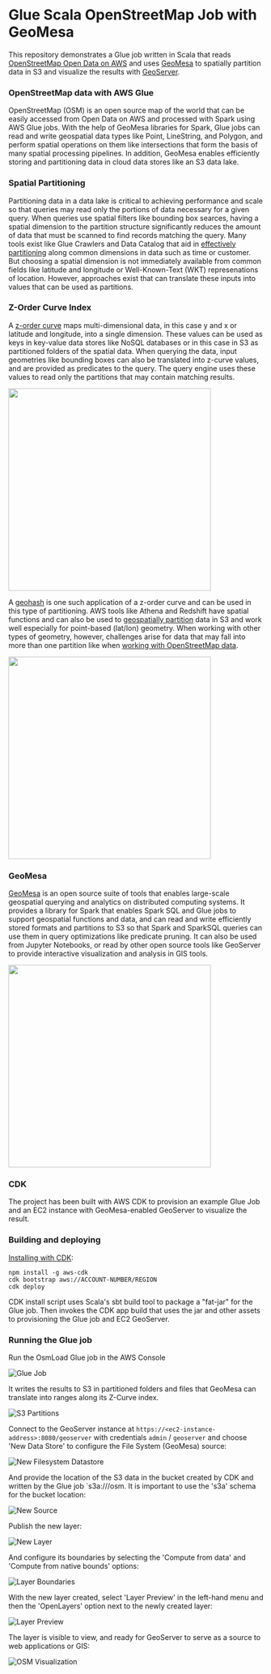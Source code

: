 # Glue Scala OpenStreetMap Job with GeoMesa
This repository demonstrates a Glue job written in Scala that reads [OpenStreetMap Open Data on AWS](https://registry.opendata.aws/osm/) and uses [GeoMesa](https://www.geomesa.org/) to spatially partition data in S3 and visualize the results with [GeoServer](https://geoserver.org/).

### OpenStreetMap data with AWS Glue
OpenStreetMap (OSM) is an open source map of the world that can be easily accessed from Open Data on AWS and processed with Spark using AWS Glue jobs.  With the help of GeoMesa libraries for Spark, Glue jobs can read and write geospatial data types like Point, LineString, and Polygon, and perform spatial operations on them like intersections that form the basis of many spatial processing pipelines.  In addition, GeoMesa enables efficiently storing and partitioning data in cloud data stores like an S3 data lake.  

### Spatial Partitioning
Partitioning data in a data lake is critical to achieving performance and scale so that queries may read only the portions of data necessary for a given query.  When queries use spatial filters like bounding box searces, having a spatial dimension to the partition structure significantly reduces the amount of data that must be scanned to find records matching the query.  Many tools exist like Glue Crawlers and Data Catalog that aid in [effectively partitioning](https://aws.amazon.com/blogs/big-data/work-with-partitioned-data-in-aws-glue/) along common dimensions in data such as time or customer.  But choosing a spatial dimension is not immediately available from common fields like latitude and longitude or Well-Known-Text (WKT) represenations of location.  However, approaches exist that can translate these inputs into values that can be used as partitions.      
### Z-Order Curve Index
A [z-order curve](https://en.wikipedia.org/wiki/Z-order_curve) maps multi-dimensional data, in this case y and x or latitude and longitude, into a single dimension.  These values can be used as keys in key-value data stores like NoSQL databases or in this case in S3 as partitioned folders of the spatial data.  When querying the data, input geometries like bounding boxes can also be translated into z-curve values, and are provided as predicates to the query.  The query engine uses these values to read only the partitions that may contain matching results.

<img src="https://www.geomesa.org/documentation/stable/_images/Zcurve-HiRes.png" width="400">


A [geohash](https://en.wikipedia.org/wiki/Geohash) is one such application of a z-order curve and can be used in this type of partitioning.  AWS tools like Athena and Redshift have spatial functions and can also be used to [geospatially partition](https://aws.amazon.com/blogs/publicsector/how-partition-geospatial-data-lake-analysis-amazon-redshift/) data in S3 and work well especially for point-based (lat/lon) geometry.  When working with other types of geometry, however, challenges arise for data that may fall into more than one partition like when [working with OpenStreetMap data](https://aws.amazon.com/blogs/big-data/querying-openstreetmap-with-amazon-athena/).

<img src="https://images.ctfassets.net/3prze68gbwl1/assetglossary-17su9wok1ui0z7r/55420735eef7b0469e22092fdc0683f4/geohashing-large-scale-example.jpeg" width="400">

### GeoMesa
[GeoMesa](https://www.geomesa.org/) is an open source suite of tools that enables large-scale geospatial querying and analytics on distributed computing systems. It provides a library for Spark that enables Spark SQL and Glue jobs to support geospatial functions and data, and can read and write efficiently stored formats and partitions to S3 so that Spark and SparkSQL queries can use them in query optimizations like predicate pruning.  It can also be used from Jupyter Notebooks, or read by other open source tools like GeoServer to provide interactive visualization and analysis in GIS tools.

<img src="https://www.geomesa.org/documentation/stable/_images/jupyter-leaflet.png" width="400">

### CDK
The project has been built with AWS CDK to provision an example Glue Job and an EC2 instance with GeoMesa-enabled GeoServer to visualize the result.

### Building and deploying
[Installing with CDK](https://docs.aws.amazon.com/cdk/v2/guide/getting_started.html):
```
npm install -g aws-cdk
cdk bootstrap aws://ACCOUNT-NUMBER/REGION
cdk deploy
```
CDK install script uses Scala's sbt build tool to package a "fat-jar" for the Glue job.  Then invokes the CDK app build that uses the jar and other assets to provisioning the Glue job and EC2 GeoServer.

### Running the Glue job
Run the OsmLoad Glue job in the AWS Console

![Glue Job](img/glue_job.png)

It writes the results to S3 in partitioned folders and files that GeoMesa can translate into ranges along its Z-Curve index.

![S3 Partitions](img/s3_partitions.png)

Connect to the GeoServer instance at `https://<ec2-instance-address>:8080/geoserver` with credentials `admin` / `geoserver` and choose 'New Data Store' to configure the File System (GeoMesa) source:

![New Filesystem Datastore](img/new_datastore.png)

And provide the location of the S3 data in the bucket created by CDK and written by the Glue job `s3a://<glue-osm-scala-cdk-bucket>/osm.  It is important to use the 's3a' schema for the bucket location:

![New Source](img/new_vector_source.png)

Publish the new layer:

![New Layer](img/new_layer.png)

And configure its boundaries by selecting the 'Compute from data' and 'Compute from native bounds' options:

![Layer Boundaries](img/boundaries.png)

With the new layer created, select 'Layer Preview' in the left-hand menu and then the 'OpenLayers' option next to the newly created layer:

![Layer Preview](img/layer_preview.png)

The layer is visible to view, and ready for GeoServer to serve as a source to web applications or GIS:

![OSM Visualization](img/osm_visualization.png)
